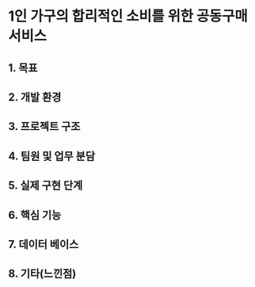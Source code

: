 # 1인 가구의 합리적인 소비를 위한 공동구매 서비스

## 1. 목표

## 2. 개발 환경

## 3. 프로젝트 구조

## 4. 팀원 및 업무 분담

## 5. 실제 구현 단계

## 6. 핵심 기능

## 7. 데이터 베이스

## 8. 기타(느낀점)
